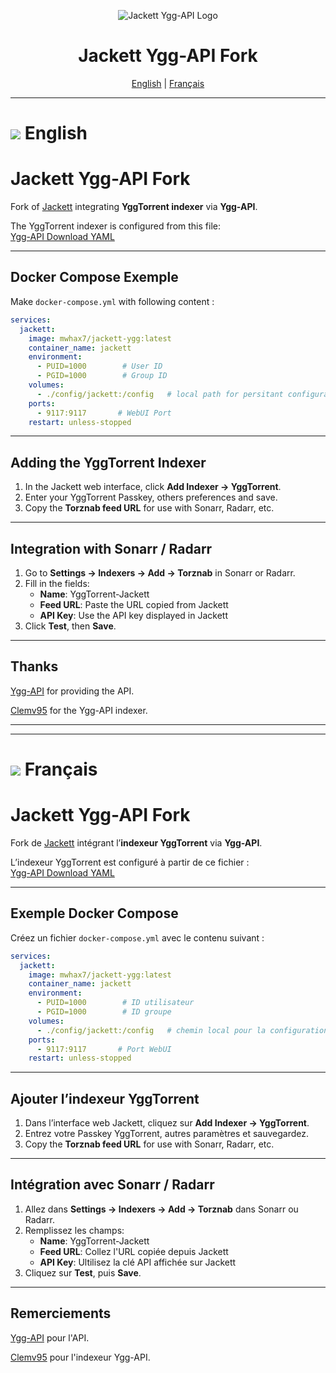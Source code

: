 <p align="center">
  <img src="https://i.imgur.com/qNc8JE0.png" alt="Jackett Ygg-API Logo">
</p>

<h1 align="center">Jackett Ygg-API Fork</h1>

<p align="center">
  <a href="#-english">English</a> |
  <a href="#-français">Français</a>
</p>

---

# <img src="https://www.drapeauxdespays.fr/data/flags/emoji/twitter/32x32/us.png"> English

# Jackett Ygg-API Fork

Fork of [Jackett](https://github.com/linuxserver/jackett) integrating **YggTorrent indexer** via **Ygg-API**.

The YggTorrent indexer is configured from this file:  
[Ygg-API Download YAML](https://gist.github.com/Clemv95/8bfded23ef23ec78f6678896f42a2b60#file-ygg-api-download-yml)

---

## Docker Compose Exemple

Make `docker-compose.yml` with following content :

```yaml
services:
  jackett:
    image: mwhax7/jackett-ygg:latest
    container_name: jackett
    environment:
      - PUID=1000        # User ID
      - PGID=1000        # Group ID
    volumes:
      - ./config/jackett:/config   # local path for persitant configuration
    ports:
      - 9117:9117       # WebUI Port
    restart: unless-stopped
```

---

## Adding the YggTorrent Indexer

1. In the Jackett web interface, click **Add Indexer → YggTorrent**.  
2. Enter your YggTorrent Passkey, others preferences and save.  
3. Copy the **Torznab feed URL** for use with Sonarr, Radarr, etc.  

---

## Integration with Sonarr / Radarr

1. Go to **Settings → Indexers → Add → Torznab** in Sonarr or Radarr.  
2. Fill in the fields:  
   - **Name**: YggTorrent-Jackett  
   - **Feed URL**: Paste the URL copied from Jackett  
   - **API Key**: Use the API key displayed in Jackett  
3. Click **Test**, then **Save**.

---

## Thanks

[Ygg-API](https://yggapi.eu/) for providing the API.

[Clemv95](https://github.com/Clemv95) for the Ygg-API indexer.

---
---

# <img src="https://www.drapeauxdespays.fr/data/flags/emoji/twitter/32x32/fr.png"> Français

# Jackett Ygg-API Fork

Fork de [Jackett](https://github.com/linuxserver/jackett) intégrant l’**indexeur YggTorrent** via **Ygg-API**.

L’indexeur YggTorrent est configuré à partir de ce fichier :  
[Ygg-API Download YAML](https://gist.github.com/Clemv95/8bfded23ef23ec78f6678896f42a2b60#file-ygg-api-download-yml)

---

## Exemple Docker Compose

Créez un fichier `docker-compose.yml` avec le contenu suivant :

```yaml
services:
  jackett:
    image: mwhax7/jackett-ygg:latest
    container_name: jackett
    environment:
      - PUID=1000        # ID utilisateur
      - PGID=1000        # ID groupe
    volumes:
      - ./config/jackett:/config   # chemin local pour la configuration persistante
    ports:
      - 9117:9117       # Port WebUI
    restart: unless-stopped
```

---

## Ajouter l’indexeur YggTorrent

1. Dans l’interface web Jackett, cliquez sur **Add Indexer → YggTorrent**.
2. Entrez votre Passkey YggTorrent, autres paramètres et sauvegardez.
3. Copy the **Torznab feed URL** for use with Sonarr, Radarr, etc.

---

## Intégration avec Sonarr / Radarr

1. Allez dans **Settings → Indexers → Add → Torznab** dans Sonarr ou Radarr.
2. Remplissez les champs:
   - **Name**: YggTorrent-Jackett
   - **Feed URL**: Collez l'URL copiée depuis Jackett
   - **API Key**: Ultilisez la clé API affichée sur Jackett
3. Cliquez sur **Test**, puis **Save**.

---

## Remerciements

[Ygg-API](https://yggapi.eu/) pour l'API.

[Clemv95](https://github.com/Clemv95) pour l'indexeur Ygg-API.
